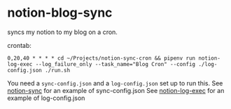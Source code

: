 # notion-blog-sync
syncs my notion to my blog on a cron.

crontab:
```
0,20,40 * * * * cd ~/Projects/notion-sync-cron && pipenv run notion-log-exec --log_failure_only --task_name="Blog Cron" --config ./log-config.json ./run.sh
```

You need a `sync-config.json` and a `log-config.json` set up to run this.
See [notion-sync](https://github.com/Adjective-Object/notion-sync) for an example of sync-config.json
See [notion-log-exec](https://github.com/Adjective-Object/notion-log-exec) for an example of log-config.json
